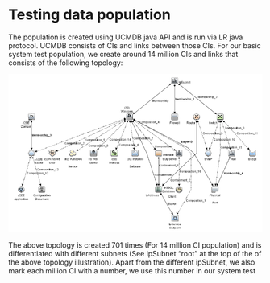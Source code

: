 # Testing data population

The population is created using UCMDB java API and is run via LR java protocol.  UCMDB consists of CIs and links between those CIs.
For our basic system test population, we create around 14 million CIs and links that consists of the following topology:

![](population_topology.png)



The above topology is created 701 times (For 14 million CI population) and is differentiated with different subnets (See ipSubnet “root” at the top of the of the above topology illustration).
Apart from the different ipSubnet, we also mark each million CI with a number, we use this number in our system test
